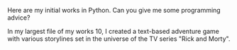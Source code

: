 Here are my initial works in Python. Can you give me some programming advice?

In my largest file of my works 10, I created a text-based adventure game with various storylines set in the universe of the TV series "Rick and Morty". 
